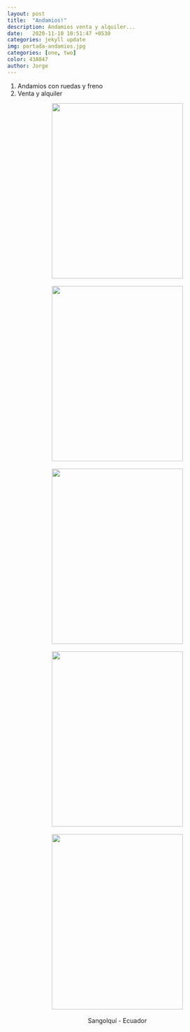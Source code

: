 ```yaml
---
layout: post
title:  "Andamios!"
description: Andamios venta y alquiler...
date:   2020-11-10 10:51:47 +0530
categories: jekyll update
img: portada-andamios.jpg
categories: [one, two]
color: 43A047
author: Jorge
---
```

1. Andamios con ruedas y freno
2. Venta y alquiler

<center>
<img src="https://raw.githubusercontent.com/Jorge-onofa/karna/gh-pages/images/andamios7.jpg" width="300" height="400" />
</center>
<br>
<center>
<img src="https://raw.githubusercontent.com/Jorge-onofa/karna/gh-pages/images/andamiosp.gif" width="300" height="400" />
</center>
<br>
<center>
<img src="https://raw.githubusercontent.com/Jorge-onofa/karna/gh-pages/images/andamios5.jpg" width="300" height="400" />
</center>
<br>
<center>
<img src="https://raw.githubusercontent.com/Jorge-onofa/karna/gh-pages/images/andamios8.jpg" width="300" height="400" />
</center>
<br>
<center>
<img src="https://raw.githubusercontent.com/Jorge-onofa/karna/gh-pages/images/andamios9.jpg" width="300" height="400" />
</center>
<br>
<center>
Sangolquí - Ecuador <i class="fa fa-map-marker" aria-hidden="true"></i>
</center>

